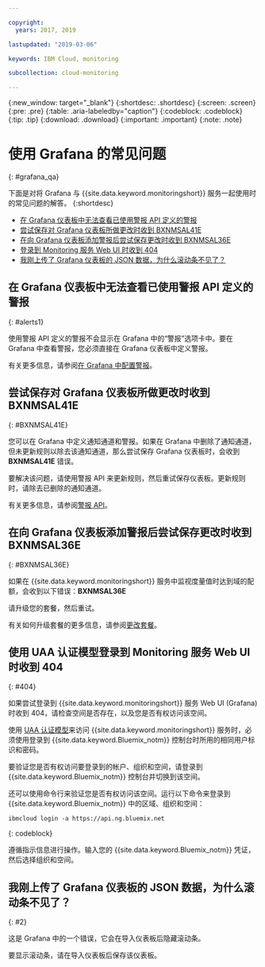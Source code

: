 ```yaml
---

copyright:
  years: 2017, 2019

lastupdated: "2019-03-06"

keywords: IBM Cloud, monitoring

subcollection: cloud-monitoring

---
```


{:new_window: target="_blank"}
{:shortdesc: .shortdesc}
{:screen: .screen}
{:pre: .pre}
{:table: .aria-labeledby="caption"}
{:codeblock: .codeblock}
{:tip: .tip}
{:download: .download}
{:important: .important}
{:note: .note}



# 使用 Grafana 的常见问题
{: #grafana_qa}

下面是对将 Grafana 与 {{site.data.keyword.monitoringshort}} 服务一起使用时的常见问题的解答。
{:shortdesc}

* [在 Grafana 仪表板中无法查看已使用警报 API 定义的警报](/docs/services/cloud-monitoring/qa?topic=cloud-monitoring-grafana_qa#alerts1)
* [尝试保存对 Grafana 仪表板所做更改时收到 BXNMSAL41E](/docs/services/cloud-monitoring/qa?topic=cloud-monitoring-grafana_qa#BXNMSAL41E)
* [在向 Grafana 仪表板添加警报后尝试保存更改时收到 BXNMSAL36E](/docs/services/cloud-monitoring/qa?topic=cloud-monitoring-grafana_qa#BXNMSAL36E)
* [登录到 Monitoring 服务 Web UI 时收到 404](/docs/services/cloud-monitoring/qa?topic=cloud-monitoring-grafana_qa#404)
* [我刚上传了 Grafana 仪表板的 JSON 数据，为什么滚动条不见了？](/docs/services/cloud-monitoring/qa?topic=cloud-monitoring-grafana_qa#2)


## 在 Grafana 仪表板中无法查看已使用警报 API 定义的警报
{: #alerts1}

使用警报 API 定义的警报不会显示在 Grafana 中的“警报”选项卡中。要在 Grafana 中查看警报，您必须直接在 Grafana 仪表板中定义警报。

有关更多信息，请参阅[在 Grafana 中配置警报](/docs/services/cloud-monitoring/alerts?topic=cloud-monitoring-config_alerts_grafana#config_alerts_grafana)。

## 尝试保存对 Grafana 仪表板所做更改时收到 BXNMSAL41E
{: #BXNMSAL41E}

您可以在 Grafana 中定义通知通道和警报。如果在 Grafana 中删除了通知通道，但未更新规则以除去该通知通道，那么尝试保存 Grafana 仪表板时，会收到 **BXNMSAL41E** 错误。

要解决该问题，请使用警报 API 来更新规则，然后重试保存仪表板。更新规则时，请除去已删除的通知通道。

有关更多信息，请参阅[警报 API](https://console.bluemix.net/apidocs/940-ibm-cloud-monitoring-alerts-api?&language=node#introduction)。

## 在向 Grafana 仪表板添加警报后尝试保存更改时收到 BXNMSAL36E
{: #BXNMSAL36E}

如果在 {{site.data.keyword.monitoringshort}} 服务中监视度量值时达到域的配额，会收到以下错误：**BXNMSAL36E**

请升级您的套餐，然后重试。

有关如何升级套餐的更多信息，请参阅[更改套餐](/docs/services/cloud-monitoring/plan?topic=cloud-monitoring-change_plan#change_plan)。


## 使用 UAA 认证模型登录到 Monitoring 服务 Web UI 时收到 404
{: #404}

如果尝试登录到 {{site.data.keyword.monitoringshort}} 服务 Web UI (Grafana) 时收到 404，请检查空间是否存在，以及您是否有权访问该空间。

使用 [UAA 认证模型](/docs/services/cloud-monitoring/security?topic=cloud-monitoring-auth_uaa#auth_uaa)来访问 {{site.data.keyword.monitoringshort}} 服务时，必须使用登录到 {{site.data.keyword.Bluemix_notm}} 控制台时所用的相同用户标识和密码。 

要验证您是否有权访问要登录到的帐户、组织和空间，请登录到 {{site.data.keyword.Bluemix_notm}} 控制台并切换到该空间。 

还可以使用命令行来验证您是否有权访问该空间。运行以下命令来登录到 {{site.data.keyword.Bluemix_notm}} 中的区域、组织和空间：

```
ibmcloud login -a https://api.ng.bluemix.net
```
{: codeblock}

遵循指示信息进行操作。输入您的 {{site.data.keyword.Bluemix_notm}} 凭证，然后选择组织和空间。


## 我刚上传了 Grafana 仪表板的 JSON 数据，为什么滚动条不见了？
{: #2}

这是 Grafana 中的一个错误，它会在导入仪表板后隐藏滚动条。 

要显示滚动条，请在导入仪表板后保存该仪表板。 








